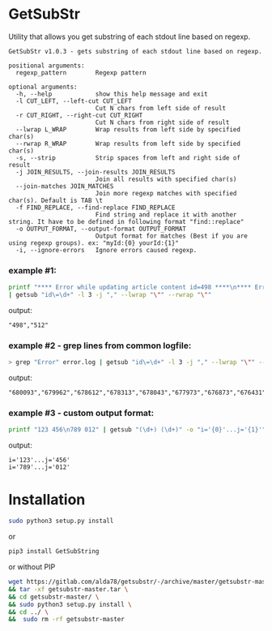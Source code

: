 # GetSubStr

Utility that allows you get substring of each stdout line based on regexp.

```
GetSubStr v1.0.3 - gets substring of each stdout line based on regexp.

positional arguments:
  regexp_pattern        Regexp pattern

optional arguments:
  -h, --help            show this help message and exit
  -l CUT_LEFT, --left-cut CUT_LEFT
                        Cut N chars from left side of result
  -r CUT_RIGHT, --right-cut CUT_RIGHT
                        Cut N chars from right side of result
  --lwrap L_WRAP        Wrap results from left side by specified char(s)
  --rwrap R_WRAP        Wrap results from left side by specified char(s)
  -s, --strip           Strip spaces from left and right side of result
  -j JOIN_RESULTS, --join-results JOIN_RESULTS
                        Join all results with specified char(s)
  --join-matches JOIN_MATCHES
                        Join more regexp matches with specified char(s). Default is TAB \t
  -f FIND_REPLACE, --find-replace FIND_REPLACE
                        Find string and replace it with another string. It have to be defined in following format "find::replace"
  -o OUTPUT_FORMAT, --output-format OUTPUT_FORMAT
                        Output format for matches (Best if you are using regexp groups). ex: "myId:{0} yourId:{1}"
  -i, --ignore-errors   Ignore errors caused regexp.
  ```
  
### example #1:
```bash
printf "**** Error while updating article content id=498 ****\n**** Error while updating article content id=512 ****\n" \
| getsub "id\=\d+" -l 3 -j "," --lwrap "\"" --rwrap "\""
```
output:
```
"498","512"
```

### example #2 - grep lines from common logfile:
```bash
> grep "Error" error.log | getsub "id\=\d+" -l 3 -j "," --lwrap "\"" --rwrap "\""
```
output:
```
"680093","679962","678612","678313","678043","677973","676873","676431","675696"
```

### example #3 - custom output format:
```bash
printf "123 456\n789 012" | getsub "(\d+) (\d+)" -o "i='{0}'...j='{1}'"
```
output:
```
i='123'...j='456'
i='789'...j='012'
```


# Installation
```bash
sudo python3 setup.py install
```
or
```bash
pip3 install GetSubString
```
or without PIP
```bash
wget https://gitlab.com/alda78/getsubstr/-/archive/master/getsubstr-master.tar \
&& tar -xf getsubstr-master.tar \
&& cd getsubstr-master/ \
&& sudo python3 setup.py install \
&& cd ../ \
&&  sudo rm -rf getsubstr-master
```